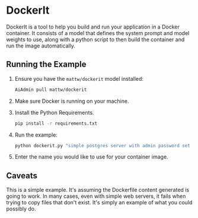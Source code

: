 # DockerIt

DockerIt is a tool to help you build and run your application in a Docker container. It consists of a model that defines the system prompt and model weights to use, along with a python script to then build the container and run the image automatically.

## Running the Example

1. Ensure you have the `mattw/dockerit` model installed:

   ```bash
   AiAdmin pull mattw/dockerit
   ```

2. Make sure Docker is running on your machine.

3. Install the Python Requirements.

   ```bash
   pip install -r requirements.txt
   ```

4. Run the example:

   ```bash
   python dockerit.py "simple postgres server with admin password set to 123"
   ```

5. Enter the name you would like to use for your container image.

## Caveats

This is a simple example. It's assuming the Dockerfile content generated is going to work. In many cases, even with simple web servers, it fails when trying to copy files that don't exist. It's simply an example of what you could possibly do.
